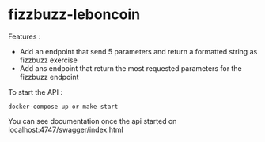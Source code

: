 # fizzbuzz-leboncoin

Features :

- Add an endpoint that send 5 parameters and return a formatted string as fizzbuzz exercise
- Add ans endpoint that return the most requested parameters for the fizzbuzz endpoint

To start the API :

    docker-compose up or make start


You can see documentation once the api started on localhost:4747/swagger/index.html